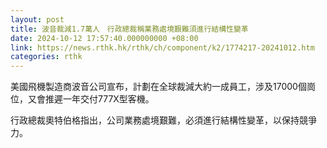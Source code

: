 ```yaml
---
layout: post
title: 波音裁減1.7萬人　行政總裁稱業務處境艱難須進行結構性變革
date: 2024-10-12 17:57:40.000000000 +08:00
link: https://news.rthk.hk/rthk/ch/component/k2/1774217-20241012.htm
categories: rthk
---
```


美國飛機製造商波音公司宣布，計劃在全球裁減大約一成員工，涉及17000個崗位，又會推遲一年交付777X型客機。

行政總裁奧特伯格指出，公司業務處境艱難，必須進行結構性變革，以保持競爭力。
